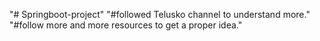 "# Springboot-project" 
"#followed Telusko channel to understand more."
"#follow more and more resources to get a proper idea."

